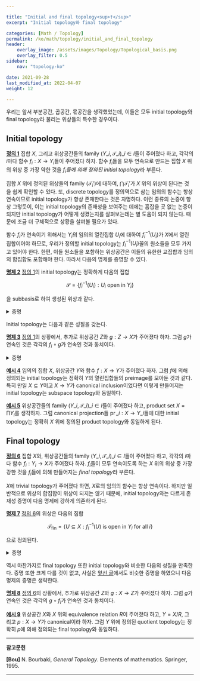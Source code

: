 ```yaml
---

title: "Initial and final topology<sup>†</sup>"
excerpt: "Initial topology와 final topology"

categories: [Math / Topology]
permalink: /ko/math/topology/initial_and_final_topology
header:
    overlay_image: /assets/images/Topology/Topological_basis.png
    overlay_filter: 0.5
sidebar: 
    nav: "topology-ko"

date: 2021-09-28
last_modified_at: 2022-04-07
weight: 12
    
---
```


우리는 앞서 부분공간, 곱공간, 몫공간을 생각했었는데, 이들은 모두 initial topology와 final topology라 불리는 위상들의 특수한 경우이다.  

## Initial topology

<div class="definition" markdown="1">

<ins id="df1">**정의 1**</ins> 집합 $X$, 그리고 위상공간들의 family $(Y\_i,\mathcal{T}\_i)\_{i\in I}$들이 주어졌다 하고, 각각의 $i$마다 함수 $f_i:X\rightarrow Y_i$들이 주어졌다 하자. 함수 $f_i$들을 모두 연속으로 만드는 집합 $X$ 위의 위상 중 가장 약한 것을 *$f_i$들에 의해 정의된 initial topology*라 부른다. 

</div>

집합 $X$ 위에 정의된 위상들의 family $(\mathcal{T}_i')$에 대하여, $\bigcap\mathcal{T}_i'$가 $X$ 위의 위상이 된다는 것을 쉽게 확인할 수 있다. 또, discrete topology를 정의역으로 삼는 임의의 함수는 항상 연속이므로 initial topology가 항상 존재한다는 것은 자명하다. 이런 종류의 논증이 항상 그렇듯이, 이는 initial topology의 존재성을 보여주는 데에는 흠잡을 곳 없는 논증이 되지만 initial topology가 어떻게 생겼는지를 살펴보는데는 별 도움이 되지 않는다. 때문에 조금 더 구체적으로 상황을 살펴볼 필요가 있다.

함수 $f_i$가 연속이기 위해서는 $Y_i$의 임의의 열린집합 $U_i$에 대하여 $f_i^{-1}(U_i)$가 $X$에서 열린집합이어야 하므로, 우리가 정의할 initial topology는 $f_i^{-1}(U_i)$꼴의 원소들을 모두 가지고 있어야 한다. 한편, 이들 원소들을 포함하는 위상공간은 이들의 유한한 교집합과 임의의 합집합도 포함해야 한다. 따라서 다음의 명제를 증명할 수 있다.

<div class="proposition" markdown="1">

<ins id="pp2">**명제 2**</ins> [정의 1](#df1)의 initial topology는 정확하게 다음의 집합

$$\mathcal{S}=\{f_i^{-1}(U_i): \text{$U_i$ open in $Y_i$}\}$$

을 subbasis로 하여 생성된 위상과 같다.

</div>
<details class="proof" markdown="1">
<summary>증명</summary>

Initial topology를 $\mathcal{T}\_\mathrm{ini}$으로 적고, $\mathcal{S}$를 subbasis로 하여 생성된 위상을 $\mathcal{T}$로 적자. $\mathcal{T}$는 정의에 의해 $f_i$들을 모두 연속으로 만들기 때문에, $\mathcal{T}\_\mathrm{ini}$는 $\mathcal{T}$보다 약한 위상이다. 따라서 $\mathcal{T}$가 $\mathcal{T}\_\mathrm{ini}$보다 약한 위상이라는 것만 보이면 충분한데, 이는 $\mathcal{T}$가 $\mathcal{S}$를 포함하는 위상 중 가장 약한 위상이기 때문에 자명하다.

</details>

Initial topology는 다음과 같은 성질을 갖는다.

<div class="proposition" markdown="1">

<ins id="pp3">**명제 3**</ins> [정의 1](#df1)의 상황에서, 추가로 위상공간 $Z$와 $g:Z\rightarrow X$가 주어졌다 하자. 그럼 $g$가 연속인 것은 각각의 $f_i\circ g$가 연속인 것과 동치이다. 

</div>
<details class="proof" markdown="1">
<summary>증명</summary>

만일 $g$가 연속이라면 $f_i\circ g$는 연속함수들의 합성이므로 자명하게 연속이다. 따라서 반대방향만 보이자.

각각의 함수 $f_i\circ g$가 연속이라 하자. $X$의 임의의 열린 진부분집합 $U$에 대하여, [명제 2](#pp2)에 의해 

$$U=\bigcap_{j=1}^n f_j^{-1}(U_j)$$

가 성립하도록 하는 $U_j$들이 존재한다. 따라서

$$g^{-1}(U)=g^{-1}\left(\bigcap f_j^{-1}(U_j)\right)=\bigcap_{j=1}^n(f_j\circ g)^{-1}(U_j)$$

이고 가정에 의해 $(f_j\circ g)^{-1}(U_j)$는 열린집합이므로 $g^{-1}(U)$ 또한 열린집합이어야 한다. 즉, $g$는 연속이다.

</details>

<div class="example" markdown="1">

<ins id="ex4">**예시 4**</ins> 임의의 집합 $X$, 위상공간 $Y$와 함수 $f:X\rightarrow Y$가 주어졌다 하자. 그럼 $f$에 의해 정의되는 initial topology는 정확히 $Y$의 열린집합들의 preimage를 모아둔 것과 같다. 특히 만일 $X\subseteq Y$이고 $X\rightarrow Y$가 canonical inclusion이었다면 이렇게 만들어지는 initial topology는 subspace topology와 동일하다. 

</div>

<div class="example" markdown="1">

<ins id="ex5">**예시 5**</ins> 위상공간들의 family $(Y\_i,\mathcal{T}\_i)\_{i\in I}$들이 주어졌다 하고, product set $X=\prod Y_i$를 생각하자. 그럼 canonical projection들 $\operatorname{pr}\_i:X\rightarrow Y\_i$들에 대한 initial topology는 정확히 $X$ 위에 정의된 product topology와 동일하게 된다. 

</div>

## Final topology

<div class="definition" markdown="1">

<ins id="df6">**정의 6**</ins> 집합 $X$와, 위상공간들의 family $(Y\_i,\mathcal{T}\_i)\_{i\in I}$들이 주어졌다 하고, 각각의 $i$마다 함수 $f_i:Y_i\rightarrow X$가 주어졌다 하자. $f_i$들이 모두 연속이도록 하는 $X$ 위의 위상 중 가장 강한 것을 $f_i$들에 의해 만들어지는 *final topology*라 부른다. 

</div>

$X$에 trivial topology가 주어졌다 하면, $X$로의 임의의 함수는 항상 연속이다. 하지만 일반적으로 위상의 합집합이 위상이 되지는 않기 때문에, initial topology와는 다르게 존재성 증명이 다음 명제에 강하게 의존하게 된다.

<div class="proposition" markdown="1">

<ins id="pp7">**명제 7**</ins> [정의 6](#df6)의 위상은 다음의 집합

$$\mathcal{T}_\mathrm{fin}=\{U\subseteq X:f^{-1}_i(U)\text{ is open in $Y_i$ for all $i$}\}$$

으로 정의된다.

</div>
<details class="proof" markdown="1">
<summary>증명</summary>

주어진 위상 $\mathcal{T}\_\mathrm{fin}$가 실제로 위상이 된다는 것은 쉽게 확인할 수 있다. 따라서 $\mathcal{T}\_\mathrm{fin}$가 [정의 6](#df6)의 조건을 모두 만족한다는 것만 보이면 충분하다. 

우선, 임의의 $U\in\mathcal{T}\_\mathrm{fin}$와, 임의의 $i$에 대하여 $f_i^{-1}(U)$가 $Y_i$에서 open인 것은 $\mathcal{T}\_\mathrm{fin}$의 정의로부터 명확하다. 한편, $X$ 위에 주어진 조건을 만족하는 또 다른 topology $\mathcal{T}$가 주어졌다 하자. 그럼 임의의 $U\in\mathcal{T}$에 대하여, $f^{-1}_i(U)$가 $Y_i$에서 연속이어야 한다. 따라서, $\mathcal{T}\_\mathrm{fin}$의 정의에 의해 $U\in\mathcal{T}\_\mathrm{fin}$이고 따라서 $\mathcal{T}\_\mathrm{fin}$가 $\mathcal{T}$보다 강하다.

</details>

역시 마찬가지로 final topology 또한 initial topology와 비슷한 다음의 성질을 만족한다. 증명 또한 크게 다를 것이 없고, 사실은 [앞선 글](/ko/math/topology/quotient_topology)에서도 비슷한 증명을 하였으니 다음 명제의 증명은 생략한다.

<div class="proposition" markdown="1">

<ins id="pp8">**명제 8**</ins> [정의 6](#df6)의 상황에서, 추가로 위상공간 $Z$와 $g:X\rightarrow Z$가 주어졌다 하자. 그럼 $g$가 연속인 것은 각각의 $g\circ f_i$가 연속인 것과 동치이다. 

</div>

<div class="example" markdown="1">

<ins id="ex9">**예시 9**</ins> 위상공간 $X$와 $X$ 위의 equivalence relation $R$이 주어졌다 하고, $Y=X/R$, 그리고 $p:X\rightarrow Y$가 canonical이라 하자. 그럼 $Y$ 위에 정의된 quotient topology는 정확히 $p$에 의해 정의되는 final topology와 동일하다. 

</div>

---

**참고문헌**

**[Bou]** N. Bourbaki, <i>General Topology</i>. Elements of mathematics. Springer, 1995.

---
